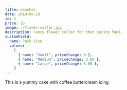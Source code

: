 ```yaml
---
title: Leashes
date: 2019-06-19
id: 1
price: 18
image: ./flower-collar.jpg
description: Fancy flower collar for that spring feel.
customField:
  name: Pack Size
  values:
    [
      { name: "Small", priceChange: 0 },
      { name: "Medium", priceChange: 2.00 },
      { name: "Large", priceChange: 5.00 },
    ]
---
```


This is a yummy cake with coffee buttercream icing.
